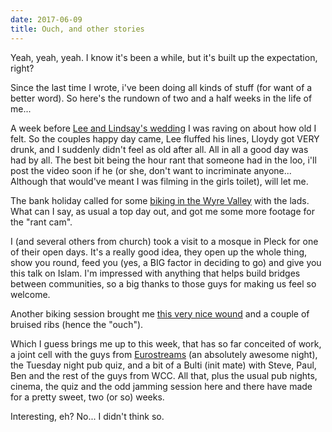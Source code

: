 ```yaml
---
date: 2017-06-09
title: Ouch, and other stories
---
```

Yeah, yeah, yeah. I know it's been a while, but it's built up the expectation, right?

Since the last time I wrote, i've been doing all kinds of stuff (for want of a better word). So here's the rundown of two and a half weeks in the life of me...

A week before [Lee and Lindsay's wedding](http://www.flickr.com/photos/roobottom/sets/395147/) I was raving on about how old I felt. So the couples happy day came, Lee fluffed his lines, Lloydy got VERY drunk, and I suddenly didn't feel as old after all. All in all a good day was had by all. The best bit being the hour rant that someone had in the loo, i'll post the video soon if he (or she, don't want to incriminate anyone... Although that would've meant I was filming in the girls toilet), will let me.

The bank holiday called for some [biking in the Wyre Valley](http://www.flickr.com/photos/roobottom/sets/394848/) with the lads. What can I say, as usual a top day out, and got me some more footage for the "rant cam".

I (and several others from church) took a visit to a mosque in Pleck for one of their open days. It's a really good idea, they open up the whole thing, show you round, feed you (yes, a BIG factor in deciding to go) and give you this talk on Islam. I'm impressed with anything that helps build bridges between communities, so a big thanks to those guys for making us feel so welcome.

Another biking session brought me [this very nice wound](http://www.flickr.com/photos/roobottom/17616354/) and a couple of bruised ribs (hence the "ouch").

Which I guess brings me up to this week, that has so far conceited of work, a joint cell with the guys from [Eurostreams](http://www.eurostreams.co.uk) (an absolutely awesome night), the Tuesday night pub quiz, and a bit of a Bulti (init mate) with Steve, Paul, Ben and the rest of the guys from WCC. All that, plus the usual pub nights, cinema, the quiz and the odd jamming session here and there have made for a pretty sweet, two (or so) weeks.

Interesting, eh? No... I didn't think so.
